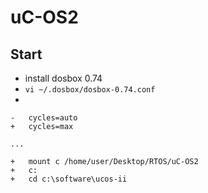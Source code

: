 # uC-OS2

## Start
- install dosbox 0.74
- `vi ~/.dosbox/dosbox-0.74.conf`
- 
```
-	cycles=auto
+	cycles=max

...

+	mount c /home/user/Desktop/RTOS/uC-OS2
+	c:
+	cd c:\software\ucos-ii
```
